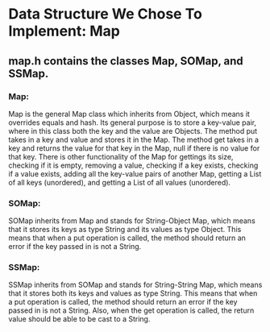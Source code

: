 # Data Structure We Chose To Implement: Map

## map.h contains the classes Map, SOMap, and SSMap.

### Map:
Map is the general Map class which inherits from Object, which means it overrides equals and hash. Its general purpose is to store a key-value pair, where in this class both the key and the value are Objects. The method put takes in a key and value and stores it in the Map. The method get takes in a key and returns the value for that key in the Map, null if there is no value for that key. There is other functionality of the Map for gettings its size, checking if it is empty, removing a value, checking if a key exists, checking if a value exists, adding all the key-value pairs of another Map, getting a List of all keys (unordered), and getting a List of all values (unordered).

### SOMap:
SOMap inherits from Map and stands for String-Object Map, which means that it stores its keys as type String and its values as type Object. This means that when a put operation is called, the method should return an error if the key passed in is not a String.

### SSMap:
SSMap inherits from SOMap and stands for String-String Map, which means that it stores both its keys and values as type String. This means that when a put operation is called, the method should return an error if the key passed in is not a String. Also, when the get operation is called, the return value should be able to be cast to a String.
